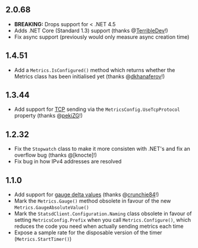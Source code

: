 ## 2.0.68
- **BREAKING:** Drops support for < .NET 4.5
- Adds .NET Core (Standard 1.3) support (thanks @[TerribleDev](https://github.com/TerribleDev)!)
- Fix async support (previously would only measure async creation time)

## 1.4.51
- Add a `Metrics.IsConfigured()` method which returns whether the Metrics class has been initialised yet (thanks @[dkhanaferov](https://github.com/dkhanaferov)!)

## 1.3.44
- Add support for [TCP](https://github.com/etsy/statsd/blob/master/docs/server.md) sending via the `MetricsConfig.UseTcpProtocol` property (thanks @[pekiZG](https://github.com/pekiZG)!)

## 1.2.32
- Fix the `Stopwatch` class to make it more consisten with .NET's and fix an overflow bug (thanks @[knocte]!)
- Fix bug in how IPv4 addresses are resolved 

## 1.1.0
- Add support for [gauge delta values](https://github.com/etsy/statsd/blob/master/docs/metric_types.md#gauges) (thanks @[crunchie84](https://github.com/crunchie84)!)
- Mark the `Metrics.Gauge()` method obsolete in favour of the new `Metrics.GaugeAbsoluteValue()`
- Mark the `StatsdClient.Configuration.Naming` class obsolete in favour of setting `MetricsConfig.Prefix` when you call `Metrics.Configure()`, which reduces the code you need when actually sending metrics each time
- Expose a sample rate for the disposable version of the timer (`Metrics.StartTimer()`)
